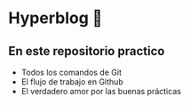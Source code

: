 # Hyperblog 💚
## En este repositorio practico
* Todos los comandos de Git
* El flujo de trabajo en Github
* El verdadero amor por las buenas prácticas


